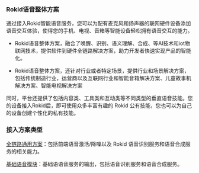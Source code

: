 ### Rokid语音整体方案

通过接入Rokid智能语音服务，您可以为配有麦克风和扬声器的联网硬件设备添加语音交互体验，使得您的手机、电视、音箱等智能设备轻松拥有语音交互的能力。

- Rokid语音整体方案，融合了唤醒、识别、语义理解、合成、等AI技术和iot物联网技术，提供软件到硬件全链路解决方案，助力开发者快速实现产品的智能化。
   
- Rokid语音整体方案，还针对行业或者特定场景，提供行业和场景解决方案，包括传统制造行业，运营商以及互联网行业和智能音箱解决方案、儿童故事机解决方案、智能电视解决方案

同时，平台还提供了包括内容类、工具类和互动类等不同类型的垂直语音技能。您的设备接入Rokid后，即可使用众多丰富有趣的 Rokid 公有技能，您也可以为自己的设备创建个性化的私有技能。

### 接入方案类型

[全链路通用方案](./fullLink/fulllink.md)：包括前端语音激活/降噪以及 Rokid 语音识别服务和语音合成服务的相关能力。 

[基础语音模块](./speechTTS/speechtts.md)：基础语语音服务的输出，包括语音识别服务和语音合成服务。


